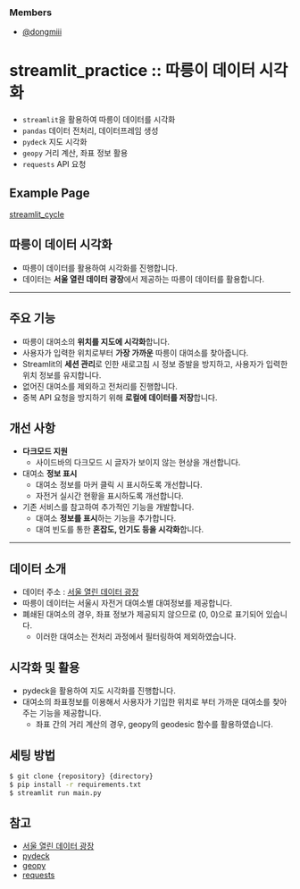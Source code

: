 ### Members

- [@dongmiii](https://github.com/dongmiii)

# streamlit_practice :: 따릉이 데이터 시각화

- `streamlit`을 활용하여 따릉이 데이터를 시각화
- `pandas` 데이터 전처리, 데이터프레임 생성
- `pydeck` 지도 시각화
- `geopy` 거리 계산, 좌표 정보 활용
- `requests` API 요청

## Example Page

[streamlit_cycle](https://practice001.streamlit.app/)

## 따릉이 데이터 시각화
- 따릉이 데이터를 활용하여 시각화를 진행합니다.
- 데이터는 **서울 열린 데이터 광장**에서 제공하는 따릉이 데이터를 활용합니다.

---

## 주요 기능
- 따릉이 대여소의 **위치를 지도에 시각화**합니다.
- 사용자가 입력한 위치로부터 **가장 가까운** 따릉이 대여소를 찾아줍니다.
- Streamlit의 **세션 관리**로 인한 새로고침 시 정보 증발을 방지하고, 사용자가 입력한 위치 정보를 유지합니다.
- 없어진 대여소를 제외하고 전처리를 진행합니다.
- 중복 API 요청을 방지하기 위해 **로컬에 데이터를 저장**합니다.

## 개선 사항
- **다크모드 지원**
  - 사이드바의 다크모드 시 글자가 보이지 않는 현상을 개선합니다.
- 대여소 **정보 표시**
  - 대여소 정보를 마커 클릭 시 표시하도록 개선합니다.
  - 자전거 실시간 현황을 표시하도록 개선합니다.
- 기존 서비스를 참고하여 추가적인 기능을 개발합니다.
  - 대여소 **정보를 표시**하는 기능을 추가합니다.
  - 대여 빈도를 통한 **혼잡도, 인기도 등을 시각화**합니다.

---

## 데이터 소개

- 데이터 주소 : [서울 열린 데이터 광장](https://data.seoul.go.kr/dataList/OA-21235/S/1/datasetView.do)
- 따릉이 데이터는 서울시 자전거 대여소별 대여정보를 제공합니다.
- 폐쇄된 대여소의 경우, 좌표 정보가 제공되지 않으므로 (0, 0)으로 표기되어 있습니다.
  - 이러한 대여소는 전처리 과정에서 필터링하여 제외하였습니다.

## 시각화 및 활용
- pydeck을 활용하여 지도 시각화를 진행합니다.
- 대여소의 좌표정보를 이용해서 사용자가 기입한 위치로 부터 가까운 대여소를 찾아주는 기능을 제공합니다.
  - 좌표 간의 거리 계산의 경우, geopy의 geodesic 함수를 활용하였습니다.

## 세팅 방법
```bash
$ git clone {repository} {directory}
$ pip install -r requirements.txt
$ streamlit run main.py
```

## 참고
- [서울 열린 데이터 광장](https://data.seoul.go.kr/dataList/OA-21235/S/1/datasetView.do)
- [pydeck](https://deckgl.readthedocs.io/en/latest/)
- [geopy](https://geopy.readthedocs.io/en/stable/)
- [requests](https://docs.python-requests.org/en/master/)


